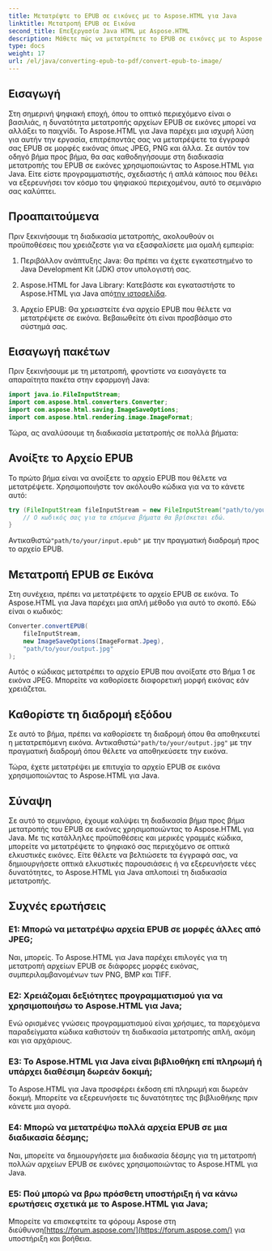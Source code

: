 ```yaml
---
title: Μετατρέψτε το EPUB σε εικόνες με το Aspose.HTML για Java
linktitle: Μετατροπή EPUB σε Εικόνα
second_title: Επεξεργασία Java HTML με Aspose.HTML
description: Μάθετε πώς να μετατρέπετε το EPUB σε εικόνες με το Aspose.HTML για Java. Μεταμορφώστε το ψηφιακό σας περιεχόμενο χωρίς κόπο. Περιλαμβάνεται οδηγός βήμα προς βήμα.
type: docs
weight: 17
url: /el/java/converting-epub-to-pdf/convert-epub-to-image/
---
```


## Εισαγωγή

Στη σημερινή ψηφιακή εποχή, όπου το οπτικό περιεχόμενο είναι ο βασιλιάς, η δυνατότητα μετατροπής αρχείων EPUB σε εικόνες μπορεί να αλλάξει το παιχνίδι. Το Aspose.HTML για Java παρέχει μια ισχυρή λύση για αυτήν την εργασία, επιτρέποντάς σας να μετατρέψετε τα έγγραφά σας EPUB σε μορφές εικόνας όπως JPEG, PNG και άλλα. Σε αυτόν τον οδηγό βήμα προς βήμα, θα σας καθοδηγήσουμε στη διαδικασία μετατροπής του EPUB σε εικόνες χρησιμοποιώντας το Aspose.HTML για Java. Είτε είστε προγραμματιστής, σχεδιαστής ή απλά κάποιος που θέλει να εξερευνήσει τον κόσμο του ψηφιακού περιεχομένου, αυτό το σεμινάριο σας καλύπτει.

## Προαπαιτούμενα

Πριν ξεκινήσουμε τη διαδικασία μετατροπής, ακολουθούν οι προϋποθέσεις που χρειάζεστε για να εξασφαλίσετε μια ομαλή εμπειρία:

1. Περιβάλλον ανάπτυξης Java: Θα πρέπει να έχετε εγκατεστημένο το Java Development Kit (JDK) στον υπολογιστή σας.

2.  Aspose.HTML for Java Library: Κατεβάστε και εγκαταστήστε το Aspose.HTML για Java από[την ιστοσελίδα](https://releases.aspose.com/html/java/).

3. Αρχείο EPUB: Θα χρειαστείτε ένα αρχείο EPUB που θέλετε να μετατρέψετε σε εικόνα. Βεβαιωθείτε ότι είναι προσβάσιμο στο σύστημά σας.

## Εισαγωγή πακέτων

Πριν ξεκινήσουμε με τη μετατροπή, φροντίστε να εισαγάγετε τα απαραίτητα πακέτα στην εφαρμογή Java:

```java
import java.io.FileInputStream;
import com.aspose.html.converters.Converter;
import com.aspose.html.saving.ImageSaveOptions;
import com.aspose.html.rendering.image.ImageFormat;
```

Τώρα, ας αναλύσουμε τη διαδικασία μετατροπής σε πολλά βήματα:

## Ανοίξτε το Αρχείο EPUB

Το πρώτο βήμα είναι να ανοίξετε το αρχείο EPUB που θέλετε να μετατρέψετε. Χρησιμοποιήστε τον ακόλουθο κώδικα για να το κάνετε αυτό:

```java
try (FileInputStream fileInputStream = new FileInputStream("path/to/your/input.epub")) {
    // Ο κωδικός σας για τα επόμενα βήματα θα βρίσκεται εδώ.
}
```

 Αντικαθιστώ`"path/to/your/input.epub"` με την πραγματική διαδρομή προς το αρχείο EPUB.

## Μετατροπή EPUB σε Εικόνα

Στη συνέχεια, πρέπει να μετατρέψετε το αρχείο EPUB σε εικόνα. Το Aspose.HTML για Java παρέχει μια απλή μέθοδο για αυτό το σκοπό. Εδώ είναι ο κωδικός:

```java
Converter.convertEPUB(
    fileInputStream,
    new ImageSaveOptions(ImageFormat.Jpeg),
    "path/to/your/output.jpg"
);
```

Αυτός ο κώδικας μετατρέπει το αρχείο EPUB που ανοίξατε στο Βήμα 1 σε εικόνα JPEG. Μπορείτε να καθορίσετε διαφορετική μορφή εικόνας εάν χρειάζεται.

## Καθορίστε τη διαδρομή εξόδου

Σε αυτό το βήμα, πρέπει να καθορίσετε τη διαδρομή όπου θα αποθηκευτεί η μετατρεπόμενη εικόνα. Αντικαθιστώ`"path/to/your/output.jpg"` με την πραγματική διαδρομή όπου θέλετε να αποθηκεύσετε την εικόνα.

Τώρα, έχετε μετατρέψει με επιτυχία το αρχείο EPUB σε εικόνα χρησιμοποιώντας το Aspose.HTML για Java.

## Σύναψη

Σε αυτό το σεμινάριο, έχουμε καλύψει τη διαδικασία βήμα προς βήμα μετατροπής του EPUB σε εικόνες χρησιμοποιώντας το Aspose.HTML για Java. Με τις κατάλληλες προϋποθέσεις και μερικές γραμμές κώδικα, μπορείτε να μετατρέψετε το ψηφιακό σας περιεχόμενο σε οπτικά ελκυστικές εικόνες. Είτε θέλετε να βελτιώσετε τα έγγραφά σας, να δημιουργήσετε οπτικά ελκυστικές παρουσιάσεις ή να εξερευνήσετε νέες δυνατότητες, το Aspose.HTML για Java απλοποιεί τη διαδικασία μετατροπής.

## Συχνές ερωτήσεις

### Ε1: Μπορώ να μετατρέψω αρχεία EPUB σε μορφές άλλες από JPEG;
Ναι, μπορείς. Το Aspose.HTML για Java παρέχει επιλογές για τη μετατροπή αρχείων EPUB σε διάφορες μορφές εικόνας, συμπεριλαμβανομένων των PNG, BMP και TIFF.

### Ε2: Χρειάζομαι δεξιότητες προγραμματισμού για να χρησιμοποιήσω το Aspose.HTML για Java;
Ενώ ορισμένες γνώσεις προγραμματισμού είναι χρήσιμες, τα παρεχόμενα παραδείγματα κώδικα καθιστούν τη διαδικασία μετατροπής απλή, ακόμη και για αρχάριους.

### Ε3: Το Aspose.HTML για Java είναι βιβλιοθήκη επί πληρωμή ή υπάρχει διαθέσιμη δωρεάν δοκιμή;
Το Aspose.HTML για Java προσφέρει έκδοση επί πληρωμή και δωρεάν δοκιμή. Μπορείτε να εξερευνήσετε τις δυνατότητες της βιβλιοθήκης πριν κάνετε μια αγορά.

### Ε4: Μπορώ να μετατρέψω πολλά αρχεία EPUB σε μια διαδικασία δέσμης;
Ναι, μπορείτε να δημιουργήσετε μια διαδικασία δέσμης για τη μετατροπή πολλών αρχείων EPUB σε εικόνες χρησιμοποιώντας το Aspose.HTML για Java.

### Ε5: Πού μπορώ να βρω πρόσθετη υποστήριξη ή να κάνω ερωτήσεις σχετικά με το Aspose.HTML για Java;
 Μπορείτε να επισκεφτείτε τα φόρουμ Aspose στη διεύθυνση[https://forum.aspose.com/](https://forum.aspose.com/) για υποστήριξη και βοήθεια.